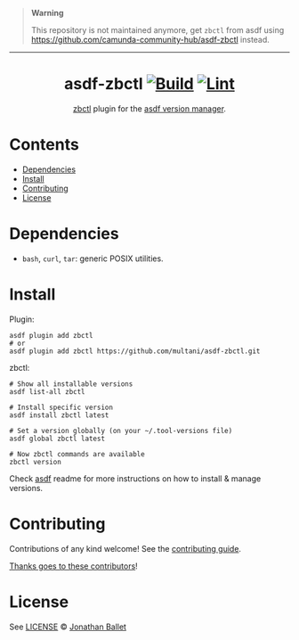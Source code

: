 > **Warning**
>
> This repository is not maintained anymore, get `zbctl` from asdf using https://github.com/camunda-community-hub/asdf-zbctl instead.

---



<div align="center">

# asdf-zbctl [![Build](https://github.com/multani/asdf-zbctl/actions/workflows/build.yml/badge.svg)](https://github.com/multani/asdf-zbctl/actions/workflows/build.yml) [![Lint](https://github.com/multani/asdf-zbctl/actions/workflows/lint.yml/badge.svg)](https://github.com/multani/asdf-zbctl/actions/workflows/lint.yml)


[zbctl](https://docs.camunda.io/docs/apis-clients/cli-client/) plugin for the [asdf version manager](https://asdf-vm.com).

</div>

# Contents

- [Dependencies](#dependencies)
- [Install](#install)
- [Contributing](#contributing)
- [License](#license)

# Dependencies

- `bash`, `curl`, `tar`: generic POSIX utilities.

# Install

Plugin:

```shell
asdf plugin add zbctl
# or
asdf plugin add zbctl https://github.com/multani/asdf-zbctl.git
```

zbctl:

```shell
# Show all installable versions
asdf list-all zbctl

# Install specific version
asdf install zbctl latest

# Set a version globally (on your ~/.tool-versions file)
asdf global zbctl latest

# Now zbctl commands are available
zbctl version
```

Check [asdf](https://github.com/asdf-vm/asdf) readme for more instructions on how to
install & manage versions.

# Contributing

Contributions of any kind welcome! See the [contributing guide](contributing.md).

[Thanks goes to these contributors](https://github.com/multani/asdf-zbctl/graphs/contributors)!

# License

See [LICENSE](LICENSE) © [Jonathan Ballet](https://github.com/multani/)
